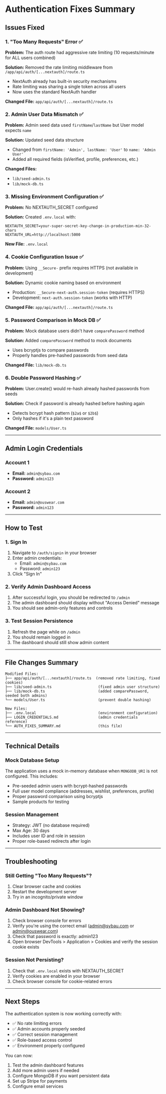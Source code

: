 # Authentication Fixes Summary

## Issues Fixed

### 1. **"Too Many Requests" Error** ✅
**Problem:** The auth route had aggressive rate limiting (10 requests/minute for ALL users combined)

**Solution:** Removed the rate limiting middleware from `/app/api/auth/[...nextauth]/route.ts`
- NextAuth already has built-in security mechanisms
- Rate limiting was sharing a single token across all users
- Now uses the standard NextAuth handler

**Changed File:** `app/api/auth/[...nextauth]/route.ts`

### 2. **Admin User Data Mismatch** ✅
**Problem:** Admin seed data used `firstName`/`lastName` but User model expects `name`

**Solution:** Updated seed data structure
- Changed from `firstName: 'Admin', lastName: 'User'` to `name: 'Admin User'`
- Added all required fields (isVerified, profile, preferences, etc.)

**Changed Files:**
- `lib/seed-admin.ts`
- `lib/mock-db.ts`

### 3. **Missing Environment Configuration** ✅
**Problem:** No NEXTAUTH_SECRET configured

**Solution:** Created `.env.local` with:
```
NEXTAUTH_SECRET=your-super-secret-key-change-in-production-min-32-chars
NEXTAUTH_URL=http://localhost:5000
```

**New File:** `.env.local`

### 4. **Cookie Configuration Issue** ✅
**Problem:** Using `__Secure-` prefix requires HTTPS (not available in development)

**Solution:** Dynamic cookie naming based on environment
- Production: `__Secure-next-auth.session-token` (requires HTTPS)
- Development: `next-auth.session-token` (works with HTTP)

**Changed File:** `app/api/auth/[...nextauth]/route.ts`

### 5. **Password Comparison in Mock DB** ✅
**Problem:** Mock database users didn't have `comparePassword` method

**Solution:** Added `comparePassword` method to mock documents
- Uses bcryptjs to compare passwords
- Properly handles pre-hashed passwords from seed data

**Changed File:** `lib/mock-db.ts`

### 6. **Double Password Hashing** ✅
**Problem:** User.create() would re-hash already hashed passwords from seeds

**Solution:** Check if password is already hashed before hashing again
- Detects bcrypt hash pattern (`$2a$` or `$2b$`)
- Only hashes if it's a plain text password

**Changed File:** `models/User.ts`

---

## Admin Login Credentials

### Account 1
- **Email:** `admin@sybau.com`
- **Password:** `admin123`

### Account 2
- **Email:** `admin@ouswear.com`
- **Password:** `admin123`

---

## How to Test

### 1. Sign In
1. Navigate to `/auth/signin` in your browser
2. Enter admin credentials:
   - Email: `admin@sybau.com`
   - Password: `admin123`
3. Click "Sign In"

### 2. Verify Admin Dashboard Access
1. After successful login, you should be redirected to `/admin`
2. The admin dashboard should display without "Access Denied" message
3. You should see admin-only features and controls

### 3. Test Session Persistence
1. Refresh the page while on `/admin`
2. You should remain logged in
3. The dashboard should still show admin content

---

## File Changes Summary

```
Modified Files:
├── app/api/auth/[...nextauth]/route.ts  (removed rate limiting, fixed cookies)
├── lib/seed-admin.ts                     (fixed admin user structure)
├── lib/mock-db.ts                        (added comparePassword, seeded both admins)
└── models/User.ts                        (prevent double hashing)

New Files:
├── .env.local                            (environment configuration)
├── LOGIN_CREDENTIALS.md                  (admin credentials reference)
└── AUTH_FIXES_SUMMARY.md                 (this file)
```

---

## Technical Details

### Mock Database Setup
The application uses a mock in-memory database when `MONGODB_URI` is not configured. This includes:

- Pre-seeded admin users with bcrypt-hashed passwords
- Full user model compliance (addresses, wishlist, preferences, profile)
- Proper password comparison using bcryptjs
- Sample products for testing

### Session Management
- Strategy: JWT (no database required)
- Max Age: 30 days
- Includes user ID and role in session
- Proper role-based redirects after login

---

## Troubleshooting

### Still Getting "Too Many Requests"?
1. Clear browser cache and cookies
2. Restart the development server
3. Try in an incognito/private window

### Admin Dashboard Not Showing?
1. Check browser console for errors
2. Verify you're using the correct email (admin@sybau.com or admin@ouswear.com)
3. Check that password is exactly: admin123
4. Open browser DevTools > Application > Cookies and verify the session cookie exists

### Session Not Persisting?
1. Check that `.env.local` exists with NEXTAUTH_SECRET
2. Verify cookies are enabled in your browser
3. Check browser console for cookie-related errors

---

## Next Steps

The authentication system is now working correctly with:
- ✅ No rate limiting errors
- ✅ Admin accounts properly seeded
- ✅ Correct session management
- ✅ Role-based access control
- ✅ Environment properly configured

You can now:
1. Test the admin dashboard features
2. Add more admin users if needed
3. Configure MongoDB if you want persistent data
4. Set up Stripe for payments
5. Configure email services

